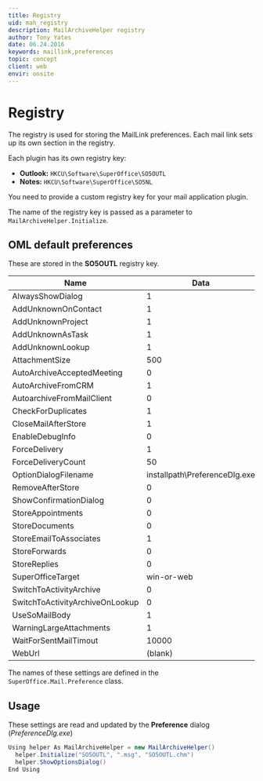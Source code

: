 ```yaml
---
title: Registry
uid: mah_registry
description: MailArchiveHelper registry
author: Tony Yates
date: 06.24.2016
keywords: maillink,preferences
topic: concept
client: web
envir: onsite
---
```


# Registry

The registry is used for storing the MailLink preferences. Each mail link sets up its own section in the registry.

Each plugin has its own registry key:

* **Outlook:** `HKCU\Software\SuperOffice\SO5OUTL`
* **Notes:** `HKCU\Software\SuperOffice\SO5NL`

You need to provide a custom registry key for your mail application plugin.

The name of the registry key is passed as a parameter to `MailArchiveHelper.Initialize`.

## OML default preferences

These are stored in the **SO5OUTL** registry key.

| Name | Data |
|--|---|
| AlwaysShowDialog | 1 |
| AddUnknownOnContact | 1 |
| AddUnknownProject | 1 |
| AddUnknownAsTask | 1 |
| AddUnknownLookup | 1 |
| AttachmentSize | 500 |
| AutoArchiveAcceptedMeeting | 0 |
| AutoArchiveFromCRM | 1 |
| AutoarchiveFromMailClient | 0 |
| CheckForDuplicates | 1 |
| CloseMailAfterStore | 1 |
| EnableDebugInfo | 0 |
| ForceDelivery | 1 |
| ForceDeliveryCount | 50 |
| OptionDialogFilename | installpath\PreferenceDlg.exe |
| RemoveAfterStore | 0 |
| ShowConfirmationDialog | 0 |
| StoreAppointments | 0 |
| StoreDocuments | 0 |
| StoreEmailToAssociates | 1 |
| StoreForwards | 0 |
| StoreReplies | 0 |
| SuperOfficeTarget | win-or-web |
| SwitchToActivityArchive | 0 |
| SwitchToActivityArchiveOnLookup | 0 |
| UseSoMailBody | 1 |
| WarningLargeAttachments | 1 |
| WaitForSentMailTimout | 10000 |
| WebUrl | (blank) |

The names of these settings are defined in the `SuperOffice.Mail.Preference` class.

## Usage

These settings are read and updated by the **Preference** dialog (*PreferenceDlg.exe*)

```csharp
Using helper As MailArchiveHelper = new MailArchiveHelper()
  helper.Initialize("SO5OUTL", ".msg", "SO5OUTL.chm")
  helper.ShowOptionsDialog()
End Using
```
